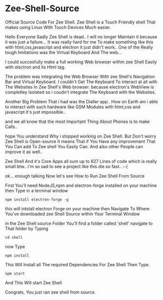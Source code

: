 # Zee-Shell-Source
Official Source Code For Zee Shell. Zee Shell is a Touch Friendly shell That makes using Linux With Touch Devices Much easier.

Hello Everyone Sadly Zee Shell is dead.. I will no longer Maintain it because it was just a failure... It was really hard for me To make something
like this with html,css,javascript and electron it just didn't work.. One of the Really tough limitations was the Virtual Keyboard And The web...

I could succesfully make a full working Web browser within zee Shell Easily with electron and its <webview> Html tag.

The problem was integrating the Web Browser With zee Shell's Navigation Bar and Virtual Keyboard.
I couldn't Get The Keyboard To interact at all with The Websites In Zee Shell's Web browser. because electron's WebView is completley Isolated so i coudn't
integrate The Keyboard with the Websites.

Another Big Problem That i had was the Dialler app..
How on Earth am i able to interact with such hardware like GSM Modules with html,css and javascript it's just impossible..

and we all know that the most Important Thing About Phones is to make Calls..

hope You understand Why i stopped working on Zee Shell. But Don't worry Zee Shell is Open-source It means That if You Have any improvement That You Can add To
Zee shell You Easily Can. And also other People can improve it as well..

Zee Shell And it's Core Apps all sum up to 827 Lines of code which is really small btw..
i'm so sad to see a project like this die so fast.. :-(

ok... enough talking Now let's see How to Run Zee Shell From Source

First You'll need NodeJS,npm and electron-forge installed on your machine
then Type in a terminal window
```
npm install electron-forge -g
```
this will intstall electron Forge on your machine
then Navigate To Where You've downloaded zee Shell Source within Your Terminal Window

in the Zee Shell source Folder You'll find a folder called 'shell'
navigate to That folder by Typing
```
cd shell
```
now Type
```
npm install
```
This Will Install all The required Dependencies For Zee Shell
Then Type.
```
npm start
```
And This Will start Zee Shell

Congrats, You just ran zee shell from source.
